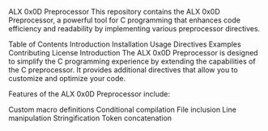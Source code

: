 ALX 0x0D Preprocessor
This repository contains the ALX 0x0D Preprocessor, a powerful tool for C programming that enhances code efficiency and readability by implementing various preprocessor directives.

Table of Contents
Introduction
Installation
Usage
Directives
Examples
Contributing
License
Introduction
The ALX 0x0D Preprocessor is designed to simplify the C programming experience by extending the capabilities of the C preprocessor. It provides additional directives that allow you to customize and optimize your code.

Features of the ALX 0x0D Preprocessor include:

Custom macro definitions
Conditional compilation
File inclusion
Line manipulation
Stringification
Token concatenation
